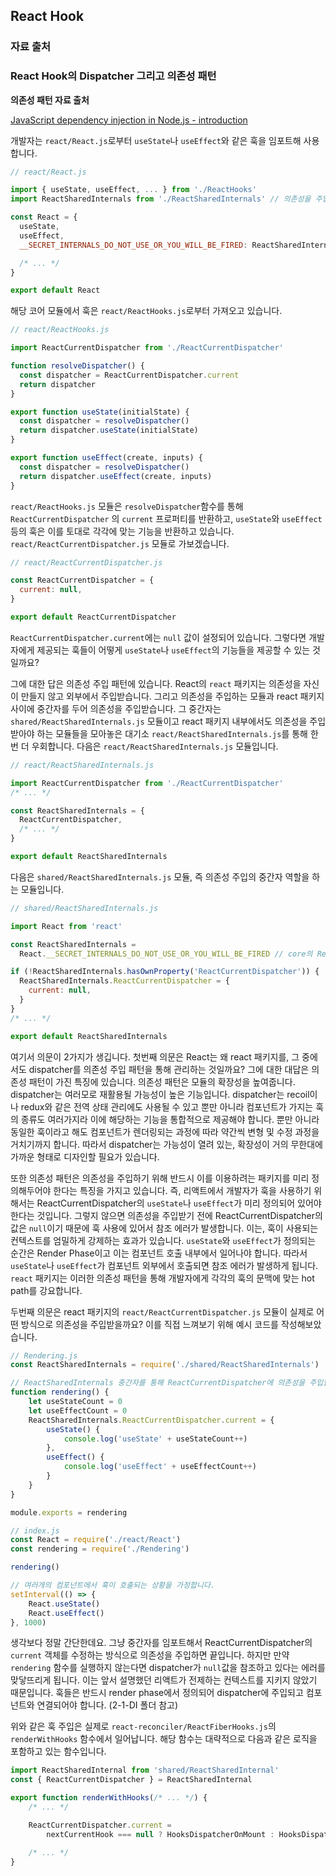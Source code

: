 ## React Hook

### 자료 출처

[](https://goidle.github.io/react/in-depth-react-hooks_1/)

### React Hook의 Dispatcher 그리고 의존성 패턴

**의존성 패턴 자료 출처**

[JavaScript dependency injection in Node.js - introduction](https://tsh.io/blog/dependency-injection-in-node-js/)

개발자는 `react/React.js`로부터 `useState`나 `useEffect`와 같은 훅을 임포트해 사용합니다.

```jsx
// react/React.js

import { useState, useEffect, ... } from './ReactHooks'
import ReactSharedInternals from './ReactSharedInternals' // 의존성을 주입받는 징검다리

const React = {
  useState,
  useEffect,
  __SECRET_INTERNALS_DO_NOT_USE_OR_YOU_WILL_BE_FIRED: ReactSharedInternals,

  /* ... */
}

export default React
```

해당 코어 모듈에서 훅은 `react/ReactHooks.js`로부터 가져오고 있습니다.

```jsx
// react/ReactHooks.js

import ReactCurrentDispatcher from './ReactCurrentDispatcher'

function resolveDispatcher() {
  const dispatcher = ReactCurrentDispatcher.current
  return dispatcher
}

export function useState(initialState) {
  const dispatcher = resolveDispatcher()
  return dispatcher.useState(initialState)
}

export function useEffect(create, inputs) {
  const dispatcher = resolveDispatcher()
  return dispatcher.useEffect(create, inputs)
}
```

`react/ReactHooks.js` 모듈은 `resolveDispatcher`함수를 통해 `ReactCurrentDispatcher` 의 `current` 프로퍼티를 반환하고, `useState`와 `useEffect` 등의 훅은 이를 토대로 각각에 맞는 기능을 반환하고 있습니다. `react/ReactCurrentDispatcher.js` 모듈로 가보겠습니다. 

```jsx
// react/ReactCurrentDispatcher.js

const ReactCurrentDispatcher = {
  current: null,
}

export default ReactCurrentDispatcher
```

`ReactCurrentDispatcher.current`에는 `null` 값이 설정되어 있습니다. 그렇다면 개발자에게 제공되는 훅들이 어떻게 `useState`나 `useEffect`의 기능들을 제공할 수 있는 것일까요?

그에 대한 답은 의존성 주입 패턴에 있습니다. React의 `react` 패키지는 의존성을 자신이 만들지 않고 외부에서 주입받습니다. 그리고 의존성을 주입하는 모듈과 react 패키지 사이에 중간자를 두어 의존성을 주입받습니다. 그 중간자는 `shared/ReactSharedInternals.js` 모듈이고 react 패키지 내부에서도 의존성을 주입받아야 하는 모듈들을 모아놓은 대기소 `react/ReactSharedInternals.js`를 통해 한번 더 우회합니다. 다음은 `react/ReactSharedInternals.js` 모듈입니다.

```jsx
// react/ReactSharedInternals.js

import ReactCurrentDispatcher from './ReactCurrentDispatcher'
/* ... */

const ReactSharedInternals = {
  ReactCurrentDispatcher,
  /* ... */
}

export default ReactSharedInternals
```

다음은 `shared/ReactSharedInternals.js` 모듈, 즉 의존성 주입의 중간자 역할을 하는 모듈입니다.

```jsx
// shared/ReactSharedInternals.js

import React from 'react'

const ReactSharedInternals =
  React.__SECRET_INTERNALS_DO_NOT_USE_OR_YOU_WILL_BE_FIRED // core의 ReactSharedInternals.js

if (!ReactSharedInternals.hasOwnProperty('ReactCurrentDispatcher')) {
  ReactSharedInternals.ReactCurrentDispatcher = {
    current: null,
  }
}
/* ... */

export default ReactSharedInternals
```

여기서 의문이 2가지가 생깁니다. 첫번째 의문은 React는 왜 react 패키지를, 그 중에서도 dispatcher를 의존성 주입 패턴을 통해 관리하는 것일까요? 그에 대한 대답은 의존성 패턴이 가진 특징에 있습니다. 의존성 패턴은 모듈의 확장성을 높여줍니다. dispatcher는 여러모로 재활용될 가능성이 높은 기능입니다. dispatcher는 recoil이나 redux와 같은 전역 상태 관리에도 사용될 수 있고 뿐만 아니라 컴포넌트가 가지는 훅의 종류도 여러가지라 이에 해당하는 기능을 통합적으로 제공해야 합니다. 뿐만 아니라 동일한 훅이라고 해도 컴포넌트가 렌더링되는 과정에 따라 약간씩 변형 및 수정 과정을 거치기까지 합니다. 따라서 dispatcher는 가능성이 열려 있는, 확장성이 거의 무한대에 가까운 형태로 디자인할 필요가 있습니다.

또한 의존성 패턴은 의존성을 주입하기 위해 반드시 이를 이용하려는 패키지를 미리 정의해두어야 한다는 특징을 가지고 있습니다. 즉, 리액트에서 개발자가 훅을 사용하기 위해서는 ReactCurrentDispatcher의 `useState`나 `useEffect`가 미리 정의되어 있어야 한다는 것입니다. 그렇지 않으면 의존성을 주입받기 전에 ReactCurrentDispatcher의 값은 `null`이기 때문에 훅 사용에 있어서 참조 에러가 발생합니다. 이는, 훅이 사용되는 컨텍스트를 엄밀하게 강제하는 효과가 있습니다. `useState`와 `useEffect`가 정의되는 순간은 Render Phase이고 이는 컴포넌트 호출 내부에서 일어나야 합니다. 따라서 `useState`나 `useEffect`가 컴포넌트 외부에서 호출되면 참조 에러가 발생하게 됩니다. `react` 패키지는 이러한 의존성 패턴을 통해 개발자에게 각각의 훅의 문맥에 맞는 hot path를 강요합니다.

두번째 의문은 react 패키지의 `react/ReactCurrentDispatcher.js` 모듈이 실제로 어떤 방식으로 의존성을 주입받을까요? 이를 직접 느껴보기 위해 예시 코드를 작성해보았습니다.

```jsx
// Rendering.js
const ReactSharedInternals = require('./shared/ReactSharedInternals')

// ReactSharedInternals 중간자를 통해 ReactCurrentDispatcher에 의존성을 주입합니다.
function rendering() {
    let useStateCount = 0
    let useEffectCount = 0
    ReactSharedInternals.ReactCurrentDispatcher.current = {
        useState() {
            console.log('useState' + useStateCount++)
        },
        useEffect() {
            console.log('useEffect' + useEffectCount++)
        }
    }
}

module.exports = rendering
```

```jsx
// index.js
const React = require('./react/React')
const rendering = require('./Rendering')

rendering()

// 여러개의 컴포넌트에서 훅이 호출되는 상황을 가정합니다.
setInterval(() => {
    React.useState()
    React.useEffect()
}, 1000)
```

생각보다 정말 간단한데요. 그냥 중간자를 임포트해서 ReactCurrentDispatcher의 `current` 객체를 수정하는 방식으로 의존성을 주입하면 끝입니다. 하지만 만약 `rendering` 함수를 실행하지 않는다면 dispatcher가 `null`값을 참조하고 있다는 에러를 맞닿뜨리게 됩니다. 이는 앞서 설명했던 리액트가 전제하는 컨텍스트를 지키지 않았기 때문입니다. 훅들은 반드시 render phase에서 정의되어 dispatcher에 주입되고 컴포넌트와 연결되어야 합니다. (2-1-DI 폴더 참고)

위와 같은 훅 주입은 실제로 `react-reconciler/ReactFiberHooks.js`의 `renderWithHooks` 함수에서 일어납니다. 해당 함수는 대략적으로 다음과 같은 로직을 포함하고 있는 함수입니다.

```jsx
import ReactSharedInternal from 'shared/ReactSharedInternal'
const { ReactCurrentDispatcher } = ReactSharedInternal

export function renderWithHooks(/* ... */) {
	/* ... */

	ReactCurrentDispatcher.current = 
        nextCurrentHook === null ? HooksDispatcherOnMount : HooksDispatcherOnUpdate

	/* ... */
}
```